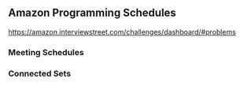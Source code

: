 ## Amazon Programming Schedules
https://amazon.interviewstreet.com/challenges/dashboard/#problems

### Meeting Schedules

### Connected Sets